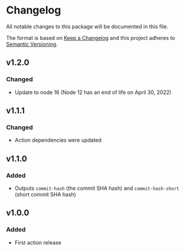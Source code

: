# Changelog

All notable changes to this package will be documented in this file.

The format is based on [Keep a Changelog][keepachangelog] and this project adheres to [Semantic Versioning][semver].

## v1.2.0

### Changed

- Update to node 16 (Node 12 has an end of life on April 30, 2022)

## v1.1.1

### Changed

- Action dependencies were updated

## v1.1.0

### Added

- Outputs `commit-hash` (the commit SHA hash) and `commit-hash-short` (short commit SHA hash)

## v1.0.0

### Added

- First action release

[keepachangelog]:https://keepachangelog.com/en/1.0.0/
[semver]:https://semver.org/spec/v2.0.0.html
